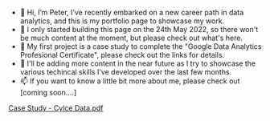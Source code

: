 - 👀 Hi, I’m Peter, I've recently embarked on a new career path in data analytics, and this is my portfolio page to showcase my work.
- 👋 I only started building this page on the 24th May 2022, so there won't be much content at the moment, but please check out what's here.
- 🌱 My first project is a case study to complete the "Google Data Analytics Profesional Certificate", please check out the links for details.
- 💞️ I'll be adding more content in the near future as I try to showcase the various techincal skills I've developed over the last few months.
- 📫 If you want to know a little bit more about me, please check out [coming soon....]

<!---
pj2911/pj2911 is a ✨ special ✨ repository because its `README.md` (this file) appears on your GitHub profile.
You can click the Preview link to take a look at your changes.
--->
[Case Study - Cylce Data.pdf](https://github.com/pj2911/pj2911/files/8760896/Case.Study.-.Cylce.Data.pdf)
